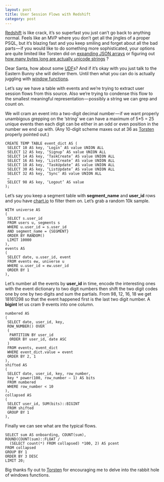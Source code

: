 ```yaml
---
layout: post
title: User Session Flows with Redshift
category: post
---
```

[Redshift](http://aws.amazon.com/redshift/) is like crack, it’s so superfast you just can’t go back to anything normal. Feels like an MVP where you don’t get all the jingles of a proper PSQL, but it’s blazing fast and you keep smiling and forget about all the bad parts — if you would like to do something more sophisticated, your options are quite limited like Torsten did on [expanding JSON arrays](http://torsten.io/stdout/expanding-json-arrays-to-rows/) or figuring out [how many bytes long are actually unicode strings](https://twitter.com/t0rsten/status/555389464131166209)
?

Dear Santa, how about some [UDF](https://forums.aws.amazon.com/thread.jspa?threadID=119186)s? And if it’s okay with you just talk to the Eastern Bunny she will deliver them. Until then what you can do is actually juggling with [window functions](http://docs.aws.amazon.com/redshift/latest/dg/c_Window_functions.html).

Let’s say we have a table with events and we’re trying to extract user session flows from this source. Also we’re trying to condense this flow to the smallest meaningful representation — possibly a string we can grep and count on.

We will cram an event into a two-digit decimal number — if we want properly unambigous grepping on the ‘string’ we can have a maximum of 5*5 = 25 unique events then each digit can be either in an odd or even position in the number we end up with. (Any 10-digit scheme maxes out at 36 as [Torsten](http://torsten.io/) properly pointed out.)

```
CREATE TEMP TABLE event_dict AS (
 SELECT 10 AS key, ‘Login’ AS value UNION ALL
 SELECT 12 AS key, ‘Signup’ AS value UNION ALL
 SELECT 14 AS key, ‘TaskCreate’ AS value UNION ALL
 SELECT 16 AS key, ‘ListCreate’ AS value UNION ALL
 SELECT 18 AS key, ‘TaskUpdate’ AS value UNION ALL
 SELECT 30 AS key, ‘ListUpdate’ AS value UNION ALL
 SELECT 32 AS key, ‘Sync’ AS value UNION ALL
 …
 SELECT 98 AS key, ‘Logout’ AS value
);
```

Let’s say you keep a segment table with **segment_name** and **user_id** rows and you have [chart.io](http://chart.io/) to filter them on. Let’s grab a random 10k sample.

```
WITH universe AS
(
 SELECT s.user_id
 FROM users u, segments s
 WHERE u.user_id = s.user_id
 AND segment_name = {SEGMENT}
 ORDER BY RANDOM()
 LIMIT 10000
),
events AS
(
 SELECT date, u.user_id, event
 FROM events ew, universe u
 WHERE u.user_id = ew.user_id
 ORDER BY 1
),
```

Let’s number all the events by **user_id** in time, encode the interesting ones with the event dictionary to two digit numbers then shift the two digit codes one by one by two digits and sum the partials. From 98, 12, 16, 18 we get 18161298 so that the event happened first is the last two digit number. A **bigint** let us cram 9 events into one column.

```
numbered AS
(
 SELECT date, user_id, key,
 ROW_NUMBER() OVER 
 (
  PARTITION BY user_id
  ORDER BY user_id, date ASC
 )
 FROM events, event_dict
 WHERE event_dict.value = event
 ORDER BY 2, 1
),
shifted AS
(
 SELECT date, user_id, key, row_number,
 key * power(100, row_number — 1) AS bits
 FROM numbered
 WHERE row_number < 10
),
collapsed AS
(
 SELECT user_id, SUM(bits)::BIGINT
 FROM shifted
 GROUP BY 1
),
```

Finally we can see what are the typical flows.

```
SELECT sum AS onboarding, COUNT(sum),
ROUND(COUNT(sum)::FLOAT / 
  (SELECT count(*) FROM collapsed) *100, 2) AS pcent
FROM collapsed
GROUP BY 1
ORDER BY 3 DESC
LIMIT 20;
```

Big thanks fly out to [Torsten](http://torsten.io/) for encouraging me to delve into the rabbit hole of windows functions.
